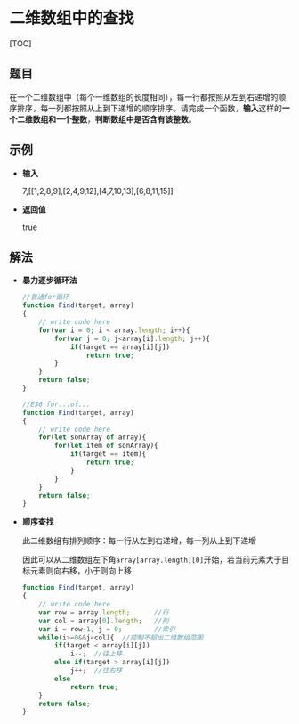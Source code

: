 # 二维数组中的查找

[TOC]

## 题目

在一个二维数组中（每个一维数组的长度相同），每一行都按照从左到右递增的顺序排序，每一列都按照从上到下递增的顺序排序。请完成一个函数，**输入**这样的**一个二维数组和一个整数**，**判断数组中是否含有该整数**。



## 示例

- **输入**

  7,[[1,2,8,9],[2,4,9,12],[4,7,10,13],[6,8,11,15]]

- **返回值**

  true



## 解法

- **暴力逐步循环法**

  ```javascript
  //普通for循环
  function Find(target, array)
  {
      // write code here
      for(var i = 0; i < array.length; i++){
          for(var j = 0; j<array[i].length; j++){
              if(target == array[i][j])
                  return true;
          }
      }
      return false;
  }
  
  //ES6 for...of...
  function Find(target, array)
  {
      // write code here
      for(let sonArray of array){
          for(let item of sonArray){
              if(target == item){
                  return true;
              }
          }
      }
      return false;
  }
  ```

- **顺序查找**

  此二维数组有排列顺序：每一行从左到右递增，每一列从上到下递增

  因此可以从二维数组左下角`array[array.length][0]`开始，若当前元素大于目标元素则向右移，小于则向上移

  ```javascript
  function Find(target, array)
  {
      // write code here
      var row = array.length;      //行
      var col = array[0].length;   //列
      var i = row-1, j = 0;        //索引
      while(i>=0&&j<col){  //控制不超出二维数组范围
          if(target < array[i][j])
              i--;  //往上移
          else if(target > array[i][j])
              j++;  //往右移
          else
              return true;
      }
      return false;
  }
  ```

  